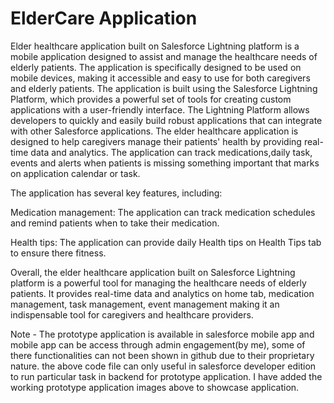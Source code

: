 # ElderCare Application
Elder healthcare application built on Salesforce Lightning platform is a mobile application designed to assist and manage the healthcare needs of elderly patients. The application is specifically designed to be used on mobile devices, making it accessible and easy to use for both caregivers and elderly patients.
The application is built using the Salesforce Lightning Platform, which provides a powerful set of tools for creating custom applications with a user-friendly interface. The Lightning Platform allows developers to quickly and easily build robust applications that can integrate with other Salesforce applications.
The elder healthcare application is designed to help caregivers manage their patients' health by providing real-time data and analytics. The application can track medications,daily task, events and alerts when patients is missing something important that marks on application calendar or task.

The application has several key features, including:

Medication management: The application can track medication schedules and remind patients when to take their medication.

Health tips: The application can provide daily Health tips on Health Tips tab to ensure there fitness.

Overall, the elder healthcare application built on Salesforce Lightning platform is a powerful tool for managing the healthcare needs of elderly patients. It provides real-time data and analytics on home tab, medication management, task management, event management making it an indispensable tool for caregivers and healthcare providers.

Note - The prototype application is available in salesforce mobile app and mobile app can be access through admin engagement(by me), some of there functionalities can not been shown in github due to their proprietary nature.
the above code file can only useful in salesforce developer edition to run particular task in backend for prototype application.
I have added the working prototype application images above to showcase application.
